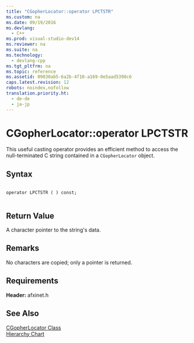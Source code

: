 ```yaml
---
title: "CGopherLocator::operator LPCTSTR"
ms.custom: na
ms.date: 09/19/2016
ms.devlang: 
  - C++
ms.prod: visual-studio-dev14
ms.reviewer: na
ms.suite: na
ms.technology: 
  - devlang-cpp
ms.tgt_pltfrm: na
ms.topic: reference
ms.assetid: 09830ab5-6a2b-4f10-a169-0e5aad5398c6
caps.latest.revision: 12
robots: noindex,nofollow
translation.priority.ht: 
  - de-de
  - ja-jp
---
```

# CGopherLocator::operator LPCTSTR
This useful casting operator provides an efficient method to access the null-terminated C string contained in a `CGopherLocator` object.  
  
## Syntax  
  
```  
  
operator LPCTSTR ( ) const;  
  
```  
  
## Return Value  
 A character pointer to the string's data.  
  
## Remarks  
 No characters are copied; only a pointer is returned.  
  
## Requirements  
 **Header:** afxinet.h  
  
## See Also  
 [CGopherLocator Class](../vs140/CGopherLocator-Class.md)   
 [Hierarchy Chart](../vs140/Hierarchy-Chart.md)